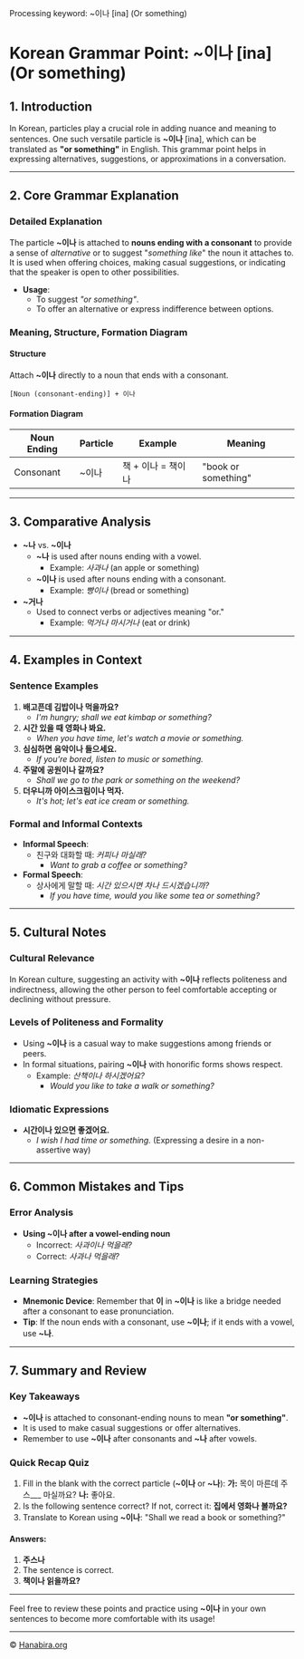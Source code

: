 Processing keyword: ~이나 [ina] (Or something)
# Korean Grammar Point: ~이나 [ina] (Or something)

## 1. Introduction
In Korean, particles play a crucial role in adding nuance and meaning to sentences. One such versatile particle is **~이나** [ina], which can be translated as **"or something"** in English. This grammar point helps in expressing alternatives, suggestions, or approximations in a conversation.

---
## 2. Core Grammar Explanation
### Detailed Explanation
The particle **~이나** is attached to **nouns ending with a consonant** to provide a sense of *alternative* or to suggest "*something like*" the noun it attaches to. It is used when offering choices, making casual suggestions, or indicating that the speaker is open to other possibilities.
- **Usage**:
  - To suggest *"or something"*.
  - To offer an alternative or express indifference between options.
### Meaning, Structure, Formation Diagram
#### Structure
Attach **~이나** directly to a noun that ends with a consonant.
```
[Noun (consonant-ending)] + 이나
```
#### Formation Diagram
| Noun Ending | Particle | Example | Meaning |
|-------------|----------|---------|---------|
| Consonant   | ~이나     | 책 + 이나 = 책이나 | "book or something" |
---
## 3. Comparative Analysis
- **~나** vs. **~이나**
  - **~나** is used after nouns ending with a vowel.
    - Example: *사과나* (an apple or something)
  - **~이나** is used after nouns ending with a consonant.
    - Example: *빵이나* (bread or something)
- **~거나**
  - Used to connect verbs or adjectives meaning "or."
    - Example: *먹거나 마시거나* (eat or drink)
---
## 4. Examples in Context
### Sentence Examples
1. **배고픈데 김밥이나 먹을까요?**
   - *I'm hungry; shall we eat kimbap or something?*
2. **시간 있을 때 영화나 봐요.**
   - *When you have time, let's watch a movie or something.*
3. **심심하면 음악이나 들으세요.**
   - *If you're bored, listen to music or something.*
4. **주말에 공원이나 갈까요?**
   - *Shall we go to the park or something on the weekend?*
5. **더우니까 아이스크림이나 먹자.**
   - *It's hot; let's eat ice cream or something.*
### Formal and Informal Contexts
- **Informal Speech**:
  - 친구와 대화할 때: *커피나 마실래?*
    - *Want to grab a coffee or something?*
- **Formal Speech**:
  - 상사에게 말할 때: *시간 있으시면 차나 드시겠습니까?*
    - *If you have time, would you like some tea or something?*
---
## 5. Cultural Notes
### Cultural Relevance
In Korean culture, suggesting an activity with **~이나** reflects politeness and indirectness, allowing the other person to feel comfortable accepting or declining without pressure.
### Levels of Politeness and Formality
- Using **~이나** is a casual way to make suggestions among friends or peers.
- In formal situations, pairing **~이나** with honorific forms shows respect.
  - Example: *산책이나 하시겠어요?*
    - *Would you like to take a walk or something?*
### Idiomatic Expressions
- **시간이나 있으면 좋겠어요.**
  - *I wish I had time or something.* (Expressing a desire in a non-assertive way)
---
## 6. Common Mistakes and Tips
### Error Analysis
- **Using ~이나 after a vowel-ending noun**
  - Incorrect: *사과이나 먹을래?*
  - Correct: *사과나 먹을래?*
### Learning Strategies
- **Mnemonic Device**: Remember that **이** in **~이나** is like a bridge needed after a consonant to ease pronunciation.
- **Tip**: If the noun ends with a consonant, use **~이나**; if it ends with a vowel, use **~나**.
---
## 7. Summary and Review
### Key Takeaways
- **~이나** is attached to consonant-ending nouns to mean **"or something"**.
- It is used to make casual suggestions or offer alternatives.
- Remember to use **~이나** after consonants and **~나** after vowels.
### Quick Recap Quiz
1. Fill in the blank with the correct particle (**~이나** or **~나**):
   **가:** 목이 마른데 주스___ 마실까요?
   **나:** 좋아요.
2. Is the following sentence correct? If not, correct it:
   **집에서 영화나 볼까요?**
3. Translate to Korean using **~이나**:
   "Shall we read a book or something?"
#### Answers:
1. **주스나**
2. The sentence is correct.
3. **책이나 읽을까요?**
---

Feel free to review these points and practice using **~이나** in your own sentences to become more comfortable with its usage!

---
© [Hanabira.org](https://hanabira.org)
